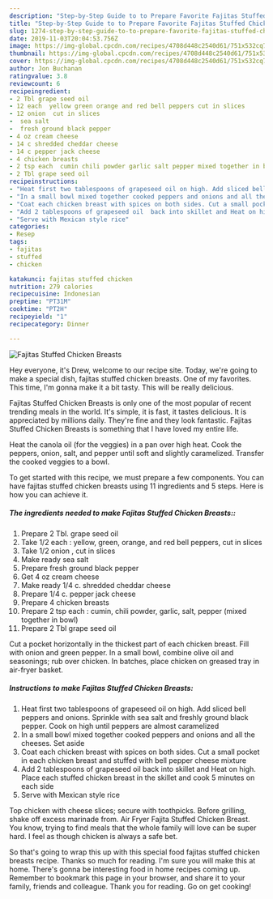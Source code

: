 ```yaml
---
description: "Step-by-Step Guide to to Prepare Favorite Fajitas Stuffed Chicken Breasts"
title: "Step-by-Step Guide to to Prepare Favorite Fajitas Stuffed Chicken Breasts"
slug: 1274-step-by-step-guide-to-to-prepare-favorite-fajitas-stuffed-chicken-breasts
date: 2019-11-03T20:04:53.756Z
image: https://img-global.cpcdn.com/recipes/4708d448c2540d61/751x532cq70/fajitas-stuffed-chicken-breasts-recipe-main-photo.jpg
thumbnail: https://img-global.cpcdn.com/recipes/4708d448c2540d61/751x532cq70/fajitas-stuffed-chicken-breasts-recipe-main-photo.jpg
cover: https://img-global.cpcdn.com/recipes/4708d448c2540d61/751x532cq70/fajitas-stuffed-chicken-breasts-recipe-main-photo.jpg
author: Jon Buchanan
ratingvalue: 3.8
reviewcount: 6
recipeingredient:
- 2 Tbl grape seed oil
- 12 each  yellow green orange and red bell peppers cut in slices
- 12 onion  cut in slices
-  sea salt
-  fresh ground black pepper
- 4 oz cream cheese
- 14 c shredded cheddar cheese
- 14 c pepper jack cheese
- 4 chicken breasts
- 2 tsp each  cumin chili powder garlic salt pepper mixed together in bowl
- 2 Tbl grape seed oil
recipeinstructions:
- "Heat first two tablespoons of grapeseed oil on high. Add sliced bell peppers and onions. Sprinkle with sea salt and freshly ground black pepper. Cook on high until peppers are almost caramelized"
- "In a small bowl mixed together cooked peppers and onions and all the cheeses. Set aside"
- "Coat each chicken breast with spices on both sides. Cut a small pocket in each chicken breast and stuffed with bell pepper cheese mixture"
- "Add 2 tablespoons of grapeseed oil  back into skillet and Heat on high.  Place each stuffed chicken breast in the skillet and cook 5 minutes on each side"
- "Serve with Mexican style rice"
categories:
- Resep
tags:
- fajitas
- stuffed
- chicken

katakunci: fajitas stuffed chicken
nutrition: 279 calories
recipecuisine: Indonesian
preptime: "PT31M"
cooktime: "PT2H"
recipeyield: "1"
recipecategory: Dinner

---
```



![Fajitas Stuffed Chicken Breasts](https://img-global.cpcdn.com/recipes/4708d448c2540d61/751x532cq70/fajitas-stuffed-chicken-breasts-recipe-main-photo.jpg)

Hey everyone, it's Drew, welcome to our recipe site. Today, we're going to make a special dish, fajitas stuffed chicken breasts. One of my favorites. This time, I'm gonna make it a bit tasty. This will be really delicious.

Fajitas Stuffed Chicken Breasts is only one of the most popular of recent trending meals in the world. It's simple, it is fast, it tastes delicious. It is appreciated by millions daily. They're fine and they look fantastic. Fajitas Stuffed Chicken Breasts is something that I have loved my entire life.

Heat the canola oil (for the veggies) in a pan over high heat. Cook the peppers, onion, salt, and pepper until soft and slightly caramelized. Transfer the cooked veggies to a bowl.


To get started with this recipe, we must prepare a few components. You can have fajitas stuffed chicken breasts using 11 ingredients and 5 steps. Here is how you can achieve it.

##### The ingredients needed to make Fajitas Stuffed Chicken Breasts::

1. Prepare 2 Tbl. grape seed oil
1. Take 1/2 each : yellow, green, orange, and red bell peppers, cut in slices
1. Take 1/2 onion , cut in slices
1. Make ready  sea salt
1. Prepare  fresh ground black pepper
1. Get 4 oz cream cheese
1. Make ready 1/4 c. shredded cheddar cheese
1. Prepare 1/4 c. pepper jack cheese
1. Prepare 4 chicken breasts
1. Prepare 2 tsp each : cumin, chili powder, garlic, salt, pepper (mixed together in bowl)
1. Prepare 2 Tbl grape seed oil


Cut a pocket horizontally in the thickest part of each chicken breast. Fill with onion and green pepper. In a small bowl, combine olive oil and seasonings; rub over chicken. In batches, place chicken on greased tray in air-fryer basket. 

##### Instructions to make Fajitas Stuffed Chicken Breasts:

1. Heat first two tablespoons of grapeseed oil on high. Add sliced bell peppers and onions. Sprinkle with sea salt and freshly ground black pepper. Cook on high until peppers are almost caramelized
1. In a small bowl mixed together cooked peppers and onions and all the cheeses. Set aside
1. Coat each chicken breast with spices on both sides. Cut a small pocket in each chicken breast and stuffed with bell pepper cheese mixture
1. Add 2 tablespoons of grapeseed oil  back into skillet and Heat on high.  Place each stuffed chicken breast in the skillet and cook 5 minutes on each side
1. Serve with Mexican style rice


Top chicken with cheese slices; secure with toothpicks. Before grilling, shake off excess marinade from. Air Fryer Fajita Stuffed Chicken Breast. You know, trying to find meals that the whole family will love can be super hard. I feel as though chicken is always a safe bet. 

So that's going to wrap this up with this special food fajitas stuffed chicken breasts recipe. Thanks so much for reading. I'm sure you will make this at home. There's gonna be interesting food in home recipes coming up. Remember to bookmark this page in your browser, and share it to your family, friends and colleague. Thank you for reading. Go on get cooking!

